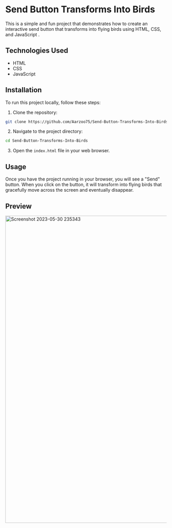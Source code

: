 # Send Button Transforms Into Birds
This is a simple and fun project that demonstrates how to create an interactive send button that transforms into flying birds using HTML, CSS, and JavaScript .

## Technologies Used
- HTML
- CSS
- JavaScript

## Installation
To run this project locally, follow these steps:

1. Clone the repository:

```bash
git clone https://github.com/Aarzoo75/Send-Button-Transforms-Into-Birds.git
```
2. Navigate to the project directory:

```bash
cd Send-Button-Transforms-Into-Birds
```
3. Open the `index.html` file in your web browser.

## Usage
Once you have the project running in your browser, you will see a "Send" button. When you click on the button, it will transform into flying birds that gracefully move across the screen and eventually disappear.

## Preview
<img width="959" alt="Screenshot 2023-05-30 235343" src="https://github.com/Aarzoo75/Send-Button-Transforms-Into-Birds/assets/59678435/9b310e9b-7e38-4240-bd49-2747efd726de">
